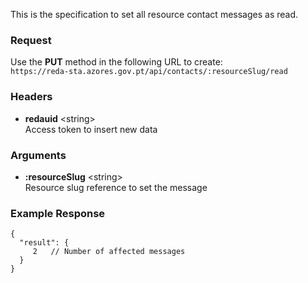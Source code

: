 This is the specification to set all resource contact messages as read.

### Request

Use the **PUT** method in the following URL to create:  
`https://reda-sta.azores.gov.pt/api/contacts/:resourceSlug/read`

### Headers

* **redauid** &lt;string&gt;  
   Access token to insert new data

### Arguments

* **:resourceSlug** &lt;string&gt;  
   Resource slug reference to set the message

### Example Response

```
{
  "result": {
     2   // Number of affected messages
  }
}
```